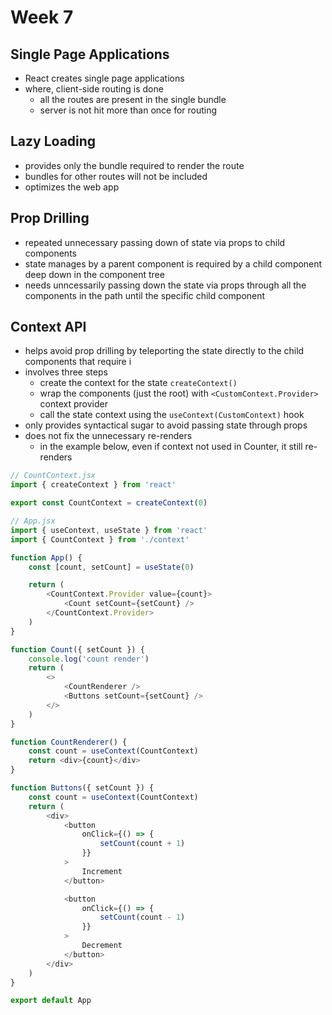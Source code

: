 # Week 7

## Single Page Applications

-   React creates single page applications
-   where, client-side routing is done
    -   all the routes are present in the single bundle
    -   server is not hit more than once for routing

## Lazy Loading

-   provides only the bundle required to render the route
-   bundles for other routes will not be included
-   optimizes the web app

## Prop Drilling

-   repeated unnecessary passing down of state via props to child components
-   state manages by a parent component is required by a child component deep down in the component tree
-   needs unncessarily passing down the state via props through all the components in the path until the specific child component

## Context API

-   helps avoid prop drilling by teleporting the state directly to the child components that require i
-   involves three steps
    -   create the context for the state `createContext()`
    -   wrap the components (just the root) with `<CustomContext.Provider>` context provider
    -   call the state context using the `useContext(CustomContext)` hook
-   only provides syntactical sugar to avoid passing state through props
-   does not fix the unnecessary re-renders
    -   in the example below, even if context not used in Counter, it still re-renders

```javascript
// CountContext.jsx
import { createContext } from 'react'

export const CountContext = createContext(0)

// App.jsx
import { useContext, useState } from 'react'
import { CountContext } from './context'

function App() {
    const [count, setCount] = useState(0)

    return (
        <CountContext.Provider value={count}>
            <Count setCount={setCount} />
        </CountContext.Provider>
    )
}

function Count({ setCount }) {
    console.log('count render')
    return (
        <>
            <CountRenderer />
            <Buttons setCount={setCount} />
        </>
    )
}

function CountRenderer() {
    const count = useContext(CountContext)
    return <div>{count}</div>
}

function Buttons({ setCount }) {
    const count = useContext(CountContext)
    return (
        <div>
            <button
                onClick={() => {
                    setCount(count + 1)
                }}
            >
                Increment
            </button>

            <button
                onClick={() => {
                    setCount(count - 1)
                }}
            >
                Decrement
            </button>
        </div>
    )
}

export default App
```
